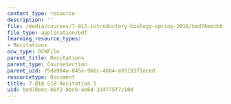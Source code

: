 ```yaml
---
content_type: resource
description: ''
file: /media/courses/7-013-introductory-biology-spring-2018/bed78eecb6f2bbc9aa6d314775f7c10d_MIT7_013s18Rec5_slides.pdf
file_type: application/pdf
learning_resource_types:
- Recitations
ocw_type: OCWFile
parent_title: Recitations
parent_type: CourseSection
parent_uid: 75da904a-845e-966c-4b84-a93193f1eced
resourcetype: Document
title: 7.018 S18 Recitation 5
uid: bed78eec-b6f2-bbc9-aa6d-314775f7c10d
---
```

